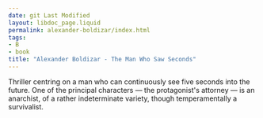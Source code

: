 ```yaml
---
date: git Last Modified
layout: libdoc_page.liquid
permalink: alexander-boldizar/index.html
tags:
- B
- book
title: "Alexander Boldizar - The Man Who Saw Seconds"
---
```


Thriller centring on a man who can continuously see five seconds into the future. One of the principal characters — the protagonist's attorney — is an anarchist, of a rather indeterminate variety, though temperamentally a survivalist.